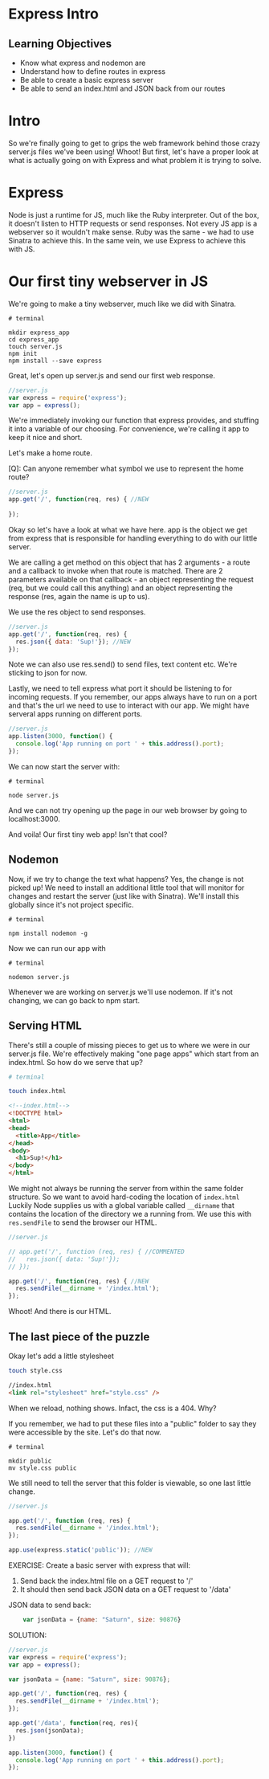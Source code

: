 # Express Intro

## Learning Objectives
- Know what express and nodemon are
- Understand how to define routes in express
- Be able to create a basic express server
- Be able to send an index.html and JSON back from our routes

# Intro

So we're finally going to get to grips the web framework behind those crazy server.js files we've been using! Whoot! But first, let's have a proper look at what is actually going on with Express and what problem it is trying to solve.

# Express

Node is just a runtime for JS, much like the Ruby interpreter. Out of the box, it doesn't listen to HTTP requests or send responses. Not every JS app is a webserver so it wouldn't make sense. Ruby was the same - we had to use Sinatra to achieve this. In the same vein, we use Express to achieve this with JS.

# Our first tiny webserver in JS

We're going to make a tiny webserver, much like we did with Sinatra.

```
# terminal

mkdir express_app
cd express_app
touch server.js
npm init
npm install --save express
```

Great, let's open up server.js and send our first web response.

```js
//server.js
var express = require('express');
var app = express();
```

We're immediately invoking our function that express provides, and stuffing it into a variable of our choosing. For convenience, we're calling it app to keep it nice and short.

Let's make a home route.

[Q]: Can anyone remember what symbol we use to represent the home route?

```js
//server.js
app.get('/', function(req, res) { //NEW
  
});
```

Okay so let's have a look at what we have here. app is the object we get from express that is responsible for handling everything to do with our little server.

We are calling a get method on this object that has 2 arguments - a route and a callback to invoke when that route is matched. There are 2 parameters available on that callback - an object representing the request (req, but we could call this anything) and an object representing the response (res, again the name is up to us).

We use the res object to send responses.

```js
//server.js
app.get('/', function(req, res) {
  res.json({ data: 'Sup!'}); //NEW
});
```

Note we can also use res.send() to send files, text content etc. We're sticking to json for now.

Lastly, we need to tell express what port it should be listening to for incoming requests. If you remember, our apps always have to run on a port and that's the url we need to use to interact with our app. We might have serveral apps running on different ports.

```js
//server.js
app.listen(3000, function() {
  console.log('App running on port ' + this.address().port);
});
```

We can now start the server with:

```
# terminal

node server.js
```

And we can not try opening up the page in our web browser by going to localhost:3000.

And voila! Our first tiny web app! Isn't that cool?

## Nodemon

Now, if we try to change the text what happens? Yes, the change is not picked up! We need to install an additional little tool that will monitor for changes and restart the server (just like with Sinatra). We'll install this globally since it's not project specific.

```
# terminal

npm install nodemon -g
```

Now we can run our app with 

```
# terminal

nodemon server.js
```

Whenever we are working on server.js we'll use nodemon. If it's not changing, we can go back to npm start.

## Serving HTML

There's still a couple of missing pieces to get us to where we were in our server.js file. We're effectively making "one page apps" which start from an index.html. So how do we serve that up?

```bash
# terminal

touch index.html
```

```html
<!--index.html-->
<!DOCTYPE html>
<html>
<head>
  <title>App</title>
</head>
<body>
  <h1>Sup!</h1>
</body>
</html>
```

We might not always be running the server from within the same folder structure. So we want to avoid hard-coding the location of `index.html` Luckily Node supplies us with a global variable called `__dirname` that contains the location of the directory we a running from. We use this with `res.sendFile` to send the browser our HTML.

```js
//server.js

// app.get('/', function (req, res) { //COMMENTED
//   res.json({ data: 'Sup!'});
// });

app.get('/', function(req, res) { //NEW
  res.sendFile(__dirname + '/index.html');
});
```

Whoot! And there is our HTML.

## The last piece of the puzzle

Okay let's add a little stylesheet

```bash
touch style.css
```

```html
//index.html
<link rel="stylesheet" href="style.css" />
```

When we reload, nothing shows. Infact, the css is a 404. Why? 

If you remember, we had to put these files into a "public" folder to say they were accessible by the site. Let's do that now.

```
# terminal

mkdir public
mv style.css public
```

We still need to tell the server that this folder is viewable, so one last little change.

```js
//server.js

app.get('/', function (req, res) {
  res.sendFile(__dirname + '/index.html');
});

app.use(express.static('public')); //NEW
```

EXERCISE: Create a basic server with express that will:
  
  1. Send back the index.html file on a GET request to '/'
  2. It should then send back JSON data on a GET request to '/data'

  JSON data to send back: 

```js
    var jsonData = {name: "Saturn", size: 90876}
```
    
SOLUTION:
	
```js
//server.js
var express = require('express');
var app = express();

var jsonData = {name: "Saturn", size: 90876};

app.get('/', function(req, res) {
  res.sendFile(__dirname + '/index.html');
});

app.get('/data', function(req, res){
  res.json(jsonData);
})

app.listen(3000, function() {
  console.log('App running on port ' + this.address().port);
});

```











